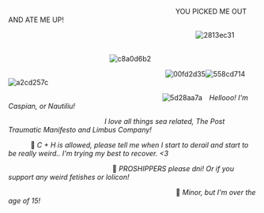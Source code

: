 ⠀⠀⠀⠀⠀⠀⠀⠀⠀⠀⠀⠀⠀⠀⠀⠀⠀⠀⠀⠀⠀⠀⠀⠀⠀⠀⠀⠀⠀⠀⠀⠀⠀YOU PICKED ME OUT AND ATE ME UP!

⠀⠀⠀⠀⠀⠀⠀⠀⠀⠀⠀⠀⠀⠀⠀⠀⠀⠀⠀⠀⠀⠀⠀⠀⠀⠀⠀⠀⠀⠀⠀⠀⠀⠀⠀⠀⠀![2813ec31](https://github.com/user-attachments/assets/48ab668a-c55a-4ab6-8caf-5aac5d0e5078)
⠀⠀⠀⠀⠀⠀⠀⠀⠀⠀⠀⠀⠀⠀⠀⠀

⠀⠀⠀⠀⠀⠀⠀⠀⠀⠀⠀⠀⠀⠀⠀⠀⠀⠀⠀⠀![c8a0d6b2](https://github.com/user-attachments/assets/db9cd247-aee0-4ef0-a771-c47770efdae6)

⠀⠀⠀⠀⠀⠀⠀⠀⠀⠀⠀⠀⠀⠀⠀⠀⠀⠀⠀⠀⠀⠀⠀⠀⠀⠀⠀⠀⠀⠀⠀![00fd2d35](https://github.com/user-attachments/assets/a91677b3-9ed4-4a91-9602-2fa2f86d6f51)![558cd714](https://github.com/user-attachments/assets/2d2a1502-5876-40bb-950b-c9f2548195ae)![a2cd257c](https://github.com/user-attachments/assets/77d2bc91-c0aa-4ba8-9fe4-934c36b292b6)






⠀⠀⠀⠀⠀⠀⠀⠀⠀⠀⠀⠀⠀⠀⠀⠀⠀⠀⠀⠀⠀⠀⠀⠀⠀⠀⠀⠀ ⠀⠀![5d28aa7a](https://github.com/user-attachments/assets/ccd0e832-f321-412b-8d72-4ab6fa80fea4)
⠀*Hellooo! I'm Caspian, or Nautiliu!*

⠀⠀⠀⠀⠀⠀⠀⠀⠀⠀⠀⠀⠀⠀⠀⠀⠀⠀⠀*I love all things sea related, The Post Traumatic Manifesto and Limbus Company!*

⠀⠀⠀⠀ 🎀 *C + H is allowed, please tell me when I start to derail and start to be really weird.. I'm trying my best to recover. <3*

⠀⠀⠀⠀ 
⠀⠀⠀⠀⠀⠀⠀⠀⠀⠀ ⠀⠀⠀⠀ ⠀ 🎀 *PROSHIPPERS please dni! Or if you support any weird fetishes or lolicon!*

⠀⠀⠀⠀⠀⠀⠀⠀⠀⠀ ⠀⠀⠀⠀ ⠀ ⠀⠀⠀⠀ ⠀⠀⠀ ⠀⠀⠀ ⠀⠀⠀⠀ ⠀ 🎀 *Minor, but I'm over the age of 15!*








